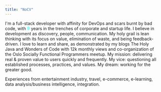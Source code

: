 ```yaml
---
title: "NoCV"
---
```

I'm a full-stack developer with affinity for DevOps and scars burnt by bad code, with <span style="color:#00ffff;">9</span> years in the trenches of corporate and startup life. I believe in development as discovery, people, communication. My holy grail is lean thinking with its focus on value, elimination of waste, and being feedback-driven. I love to learn and share, as demonstrated by my blogs The Holy Java and Wonders of Code with 12k monthly views and co-organization of the Oslo Socially Functional Programmers meetup. My mission: delivering real & proven value to users quickly and frequently. My vice: questioning all established processes, practices, and values. My dream: working for the greater good.

Experiences from entertainment industry, travel, e-commerce, e-learning, data analysis/business intelligence, integration.
